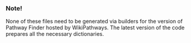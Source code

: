 ### Note! 
None of these files need to be generated via builders for the version of Pathway Finder hosted by WikiPathways. The latest version of the code prepares all the necessary dictionaries.
